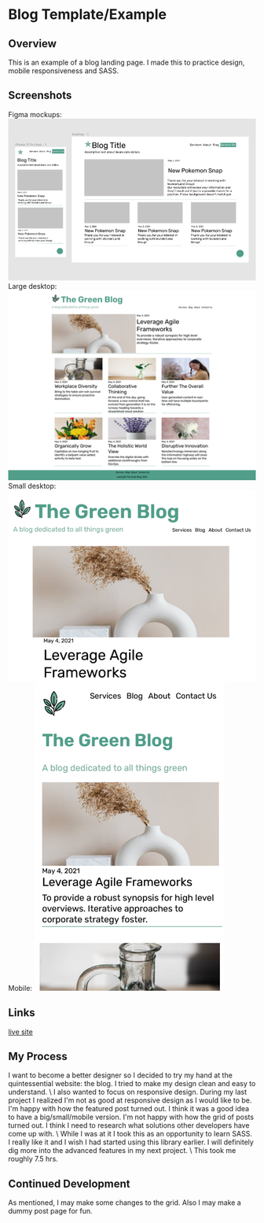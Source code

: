 # Blog Template/Example

## Overview

This is an example of a blog landing page. I made this to practice design, mobile responsiveness and SASS.

## Screenshots

Figma mockups:
![](screenshots/Figma.png)
Large desktop:
![](screenshots/big.png)
Small desktop:
![](screenshots/small.png)
Mobile:
![](screenshots/mobile.png)

## Links

[live site](#)

## My Process

I want to become a better designer so I decided to try my hand at the quintessential website: the blog. I tried to make my design clean and easy to understand. \ I also wanted to focus on responsive design. During my last project I realized I'm not as good at responsive design as I would like to be. I'm happy with how the featured post turned out. I think it was a good idea to have a big/small/mobile version. I'm not happy with how the grid of posts turned out. I think I need to research what solutions other developers have come up with. \ While I was at it I took this as an opportunity to learn SASS. I really like it and I wish I had started using this library earlier. I will definitely dig more into the advanced features in my next project. \ This took me roughly 7.5 hrs.

## Continued Development

As mentioned, I may make some changes to the grid. Also I may make a dummy post page for fun.
